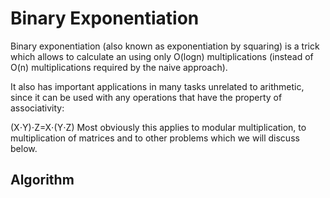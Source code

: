 # __Binary Exponentiation__

Binary exponentiation (also known as exponentiation by squaring) is a trick which allows to calculate an using only O(logn) multiplications (instead of O(n) multiplications required by the naive approach).

It also has important applications in many tasks unrelated to arithmetic, since it can be used with any operations that have the property of associativity:

(X⋅Y)⋅Z=X⋅(Y⋅Z)
Most obviously this applies to modular multiplication, to multiplication of matrices and to other problems which we will discuss below.

## __Algorithm__

